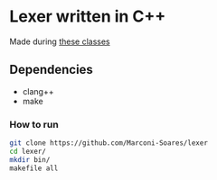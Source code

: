 # Lexer written in C++
Made during [these classes](https://www.youtube.com/playlist?list=PLX6Nyaq0ebfhI396WlWN6WlBm-tp7vDtV")
## Dependencies
* clang++
* make
### How to run
```bash
git clone https://github.com/Marconi-Soares/lexer
cd lexer/
mkdir bin/
makefile all
```
